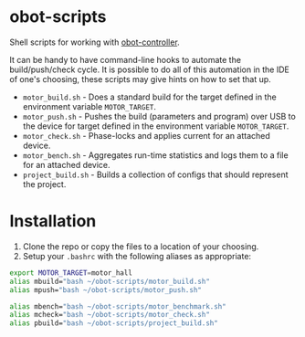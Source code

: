 # obot-scripts
Shell scripts for working with [obot-controller](https://github.com/unhuman-io/obot-controller).

It can be handy to have command-line hooks to automate the build/push/check cycle. It is possible to do all of this automation in the IDE of one's choosing, these scripts may give hints on how to set that up.

* `motor_build.sh` - Does a standard build for the target defined in the environment variable `MOTOR_TARGET`.
* `motor_push.sh` - Pushes the build (parameters and program) over USB to the device for target defined in the environment variable `MOTOR_TARGET`.
* `motor_check.sh` - Phase-locks and applies current for an attached device.
* `motor_bench.sh` - Aggregates run-time statistics and logs them to a file for an attached device.
* `project_build.sh` - Builds a collection of configs that should represent the project.


# Installation

1. Clone the repo or copy the files to a location of your choosing.
2. Setup your `.bashrc` with the following aliases as appropriate:

```bash
export MOTOR_TARGET=motor_hall
alias mbuild="bash ~/obot-scripts/motor_build.sh"
alias mpush="bash ~/obot-scripts/motor_push.sh"

alias mbench="bash ~/obot-scripts/motor_benchmark.sh"
alias mcheck="bash ~/obot-scripts/motor_check.sh"
alias pbuild="bash ~/obot-scripts/project_build.sh"
```
